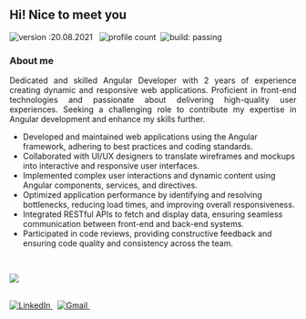 ## Hi! Nice to meet you

![version :20.08.2021](https://img.shields.io/badge/version-20.08.2021-informational) &nbsp;
![profile count](https://komarev.com/ghpvc/?username=bhuvaneshcj&color=red)&nbsp;
![build: passing](https://img.shields.io/badge/build-passing-success)

### About me

<p align="justify">Dedicated and skilled Angular Developer with 2 years of experience creating dynamic and responsive
    web applications. Proficient in front-end technologies and passionate about delivering high-quality user
    experiences. Seeking a challenging role to contribute my expertise in Angular development and enhance my skills
    further.</p>
<ul>
    <li>Developed and maintained web applications using the Angular framework, adhering to best practices and coding
        standards.</li>
    <li>Collaborated with UI/UX designers to translate wireframes and mockups into interactive and responsive user
        interfaces.</li>
    <li>Implemented complex user interactions and dynamic content using Angular components, services, and directives.
    </li>
    <li>Optimized application performance by identifying and resolving bottlenecks, reducing load times, and improving
        overall responsiveness.</li>
    <li>Integrated RESTful APIs to fetch and display data, ensuring seamless communication between front-end and
        back-end systems.</li>
    <li>Participated in code reviews, providing constructive feedback and ensuring code quality and consistency across
        the team.</li>
</ul>
<br>
<p align="start">
    <a href="https://skillicons.dev">
        <img
            src="https://skillicons.dev/icons?i=angular,html,css,js,jquery,ts,bootstrap,tailwind,vscode,androidstudio,firebase,git,github,gitlab,postman,ai" />
    </a>
</p>
<br>
<a href="https://www.linkedin.com/in/bhuvaneshcj/"><img
        src="https://img.shields.io/badge/linkedin-%230077B5.svg?&style=for-the-badge&logo=linkedin&logoColor=white"
        alt="LinkedIn" />
</a>&nbsp;
<a href="mailto:cjbhuvanesh8@gmail.com?subject=Refered%20From%20Git%20Profile"><img
        src="https://img.shields.io/badge/gmail-%23D14836.svg?&style=for-the-badge&logo=gmail&logoColor=white"
        alt="Gmail" />
</a>&nbsp;
